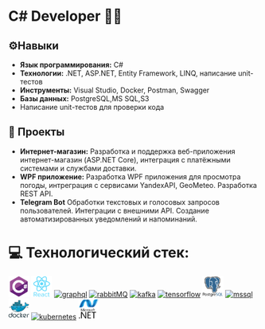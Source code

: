 
<!--<img src="banner_github.png" alt="GitHub Banner" width="100%" />-->
# С# Developer 👨‍💻
## ⚙️Навыки
- **Язык программирования:** C#
- **Технологии:** .NET, ASP.NET, Entity Framework, LINQ, написание unit-тестов
- **Инструменты:** Visual Studio, Docker, Postman, Swagger
- **Базы данных:** PostgreSQL,MS SQL,S3
- Написание unit-тестов для проверки кода
## 🚀 Проекты
- **Интернет-магазин:** Разработка и поддержка веб-приложения интернет-магазин (ASP.NET Core), интеграция с платёжными системами и службами доставки.
- **WPF приложение:** Разработка WPF приложения для просмотра погоды, интреграция с сервисами YandexAPI, GeoMeteo. Разработка REST API.
- **Telegram Bot** Обработки текстовых и голосовых запросов пользователей. Интеграции с внешними API. Создание автоматизированных уведомлений и напоминаний.

# 💻 Технологический стек:
<p>
  <a target="_blank" 
   href="https://raw.githubusercontent.com/devicons/devicon/master/icons/csharp/csharp-original.svg" 
   style="display: inline-block;">
   <img src="https://raw.githubusercontent.com/devicons/devicon/master/icons/csharp/csharp-original.svg" 
    alt="csharp" 
    width="42"
    height="42"/>
  </a>
<a target="_blank" href="https://raw.githubusercontent.com/devicons/devicon/master/icons/react/react-original-wordmark.svg" style="display: inline-block;"><img src="https://raw.githubusercontent.com/devicons/devicon/master/icons/react/react-original-wordmark.svg" alt="react" width="42" height="42" /></a>
<a target="_blank" href="https://www.vectorlogo.zone/logos/graphql/graphql-icon.svg" style="display: inline-block;"><img src="https://www.vectorlogo.zone/logos/graphql/graphql-icon.svg" alt="graphql" width="42" height="42" /></a>
<a target="_blank" href="https://www.vectorlogo.zone/logos/rabbitmq/rabbitmq-icon.svg" style="display: inline-block;"><img src="https://www.vectorlogo.zone/logos/rabbitmq/rabbitmq-icon.svg" alt="rabbitMQ" width="42" height="42" /></a>
<a target="_blank" href="https://www.vectorlogo.zone/logos/apache_kafka/apache_kafka-icon.svg" style="display: inline-block;"><img src="https://www.vectorlogo.zone/logos/apache_kafka/apache_kafka-icon.svg" alt="kafka" width="42" height="42" /></a>
<a target="_blank" href="https://www.vectorlogo.zone/logos/tensorflow/tensorflow-icon.svg" style="display: inline-block;"><img src="https://www.vectorlogo.zone/logos/tensorflow/tensorflow-icon.svg" alt="tensorflow" width="42" height="42" /></a>
<a target="_blank" href="https://raw.githubusercontent.com/devicons/devicon/master/icons/postgresql/postgresql-original-wordmark.svg" style="display: inline-block;"><img src="https://raw.githubusercontent.com/devicons/devicon/master/icons/postgresql/postgresql-original-wordmark.svg" alt="postgresql" width="42" height="42" /></a>
<a target="_blank" href="https://www.svgrepo.com/show/303229/microsoft-sql-server-logo.svg" style="display: inline-block;"><img src="https://www.svgrepo.com/show/303229/microsoft-sql-server-logo.svg" alt="mssql" width="42" height="42" /></a>
<a target="_blank" href="https://raw.githubusercontent.com/devicons/devicon/master/icons/docker/docker-original-wordmark.svg" style="display: inline-block;"><img src="https://raw.githubusercontent.com/devicons/devicon/master/icons/docker/docker-original-wordmark.svg" alt="docker" width="42" height="42" /></a>
<a target="_blank" href="https://www.vectorlogo.zone/logos/kubernetes/kubernetes-icon.svg" style="display: inline-block;"><img src="https://www.vectorlogo.zone/logos/kubernetes/kubernetes-icon.svg" alt="kubernetes" width="42" height="42" /></a>
<a target="_blank" href="https://raw.githubusercontent.com/devicons/devicon/master/icons/dot-net/dot-net-original-wordmark.svg" style="display: inline-block;"><img src="https://raw.githubusercontent.com/devicons/devicon/master/icons/dot-net/dot-net-original-wordmark.svg" alt="dotnet" width="42" height="42" /></a></p>









